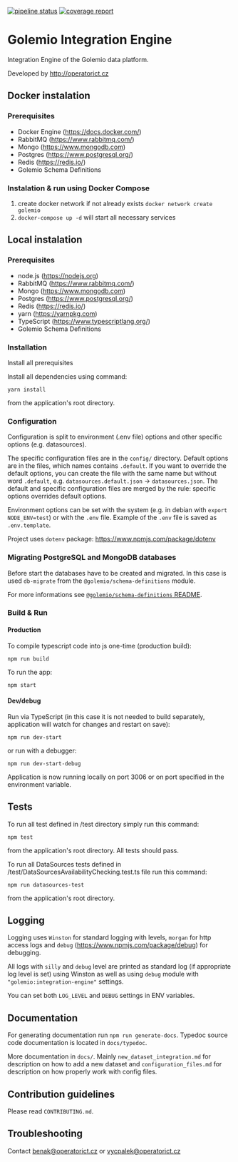 [![pipeline status](http://gitlab.oict.cz/data-platform/integration-engine/badges/master/pipeline.svg)](http://gitlab.oict.cz/data-platform/integration-engine/commits/master)
[![coverage report](http://gitlab.oict.cz/data-platform/integration-engine/badges/master/coverage.svg)](http://gitlab.oict.cz/data-platform/integration-engine/commits/master)

# Golemio Integration Engine

Integration Engine of the Golemio data platform.

Developed by http://operatorict.cz


## Docker instalation

### Prerequisites
- Docker Engine (https://docs.docker.com/)
- RabbitMQ (https://www.rabbitmq.com/)
- Mongo (https://www.mongodb.com)
- Postgres (https://www.postgresql.org/)
- Redis (https://redis.io/)
- Golemio Schema Definitions

### Instalation & run using Docker Compose

1. create docker network if not already exists `docker network create golemio`
2. `docker-compose up -d` will start all necessary services


## Local instalation

### Prerequisites

- node.js (https://nodejs.org)
- RabbitMQ (https://www.rabbitmq.com/)
- Mongo (https://www.mongodb.com)
- Postgres (https://www.postgresql.org/)
- Redis (https://redis.io/)
- yarn (https://yarnpkg.com)
- TypeScript (https://www.typescriptlang.org/)
- Golemio Schema Definitions

### Installation

Install all prerequisites

Install all dependencies using command:
```
yarn install
```

from the application's root directory.

### Configuration

Configuration is split to environment (.env file) options and other specific options (e.g. datasources).

The specific configuration files are in the `config/` directory. Default options are in the files, which names contains `.default`. If you want to override the default options, you can create the file with the same name but without word `.default`, e.g. `datasources.default.json` -> `datasources.json`. The default and specific configuration files are merged by the rule: specific options overrides default options.

Environment options can be set with the system (e.g. in debian with `export NODE_ENV=test`) or with the `.env` file. Example of the `.env` file is saved as `.env.template`.

Project uses `dotenv` package: https://www.npmjs.com/package/dotenv

### Migrating PostgreSQL and MongoDB databases

Before start the databases have to be created and migrated. In this case is used `db-migrate` from the `@golemio/schema-definitions` module.

For more informations see [`@golemio/schema-definitions` README](https://gitlab.oict.cz/data-platform/schema-definitions/blob/master/README.md#data-platform-database-schema-definitions).

### Build & Run

#### Production

To compile typescript code into js one-time (production build):
```
npm run build
```
To run the app:

```
npm start
```

#### Dev/debug

Run via TypeScript (in this case it is not needed to build separately, application will watch for changes and restart on save):
```
npm run dev-start
```
or run with a debugger:
```
npm run dev-start-debug
```

Application is now running locally on port 3006 or on port specified in the environment variable.

## Tests

To run all test defined in /test directory simply run this command:
```
npm test
```
from the application's root directory. All tests should pass.

To run all DataSources tests defined in /test/DataSourcesAvailabilityChecking.test.ts file run this command:
```
npm run datasources-test
```
from the application's root directory.

## Logging

Logging uses `Winston` for standard logging with levels, `morgan` for http access logs and `debug` (https://www.npmjs.com/package/debug) for debugging.

All logs with `silly` and `debug` level are printed as standard log (if appropriate log level is set) using Winston as well as using `debug` module with `"golemio:integration-engine"` settings.

You can set both `LOG_LEVEL` and `DEBUG` settings in ENV variables.

## Documentation

For generating documentation run `npm run generate-docs`. Typedoc source code documentation is located in `docs/typedoc`.

More documentation in `docs/`. Mainly `new_dataset_integration.md` for description on how to add a new dataset and `configuration_files.md` for description on how properly work with config files.

## Contribution guidelines

Please read `CONTRIBUTING.md`.

## Troubleshooting

Contact benak@operatorict.cz or vycpalek@operatorict.cz

